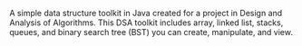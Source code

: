 A simple data structure toolkit in Java created for a project in Design and Analysis of Algorithms.
This DSA toolkit includes array, linked list, stacks, queues, and binary search tree (BST)
you can create, manipulate, and view.
